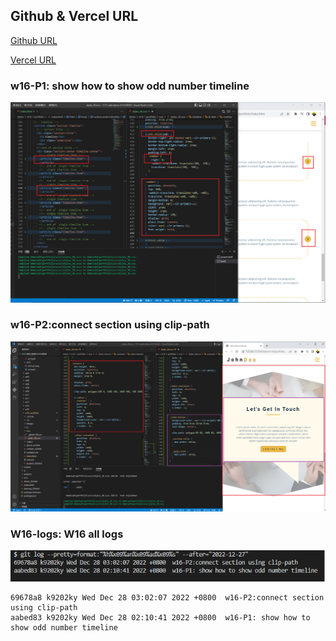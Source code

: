 ## Github & Vercel URL

[Github URL](https://github.com/k9202ky/1111-web-demo-411418030)

[Vercel URL](https://1111-web-demo-411418030-8j4p.vercel.app/)

### w16-P1: show how to show odd number timeline

![](w16-p1.png)

### w16-P2:connect section using clip-path

![](w16-p2.png)

### W16-logs: W16 all logs

![](w16-logs.png)

```
69678a8 k9202ky Wed Dec 28 03:02:07 2022 +0800  w16-P2:connect section using clip-path
aabed83 k9202ky Wed Dec 28 02:10:41 2022 +0800  w16-P1: show how to show odd number timeline

```
